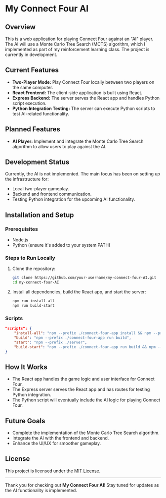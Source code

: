 # My Connect Four AI

## Overview
This is a web application for playing Connect Four against an "AI" player. The AI will use a Monte Carlo Tree Search (MCTS) algorithm, which I implemented as part of my reinforcement learning class. The project is currently in development.

## Current Features
- **Two-Player Mode:** Play Connect Four locally between two players on the same computer.
- **React Frontend:** The client-side application is built using React.
- **Express Backend:** The server serves the React app and handles Python script execution.
- **Python Integration Testing:** The server can execute Python scripts to test AI-related functionality.

## Planned Features
- **AI Player:** Implement and integrate the Monte Carlo Tree Search algorithm to allow users to play against the AI.

## Development Status
Currently, the AI is not implemented. The main focus has been on setting up the infrastructure for:
- Local two-player gameplay.
- Backend and frontend communication.
- Testing Python integration for the upcoming AI functionality.

## Installation and Setup

### Prerequisites
- Node.js
- Python (ensure it's added to your system PATH)

### Steps to Run Locally
1. Clone the repository:
   ```bash
   git clone https://github.com/your-username/my-connect-four-AI.git
   cd my-connect-four-AI
   ```
2. Install all dependencies, build the React app, and start the server:
   ```bash
   npm run install-all
   npm run build-start
   ```

### Scripts
```json
"scripts": {
    "install-all": "npm --prefix ./connect-four-app install && npm --prefix ./server install",
    "build": "npm --prefix ./connect-four-app run build",
    "start": "npm --prefix ./server",
    "build-start": "npm --prefix ./connect-four-app run build && npm --prefix ./server start"
}
```

## How It Works
- The React app handles the game logic and user interface for Connect Four.
- The Express server serves the React app and has routes for testing Python integration.
- The Python script will eventually include the AI logic for playing Connect Four.

## Future Goals
- Complete the implementation of the Monte Carlo Tree Search algorithm.
- Integrate the AI with the frontend and backend.
- Enhance the UI/UX for smoother gameplay.

## License
This project is licensed under the [MIT License](LICENSE).

---

Thank you for checking out **My Connect Four AI**! Stay tuned for updates as the AI functionality is implemented.

